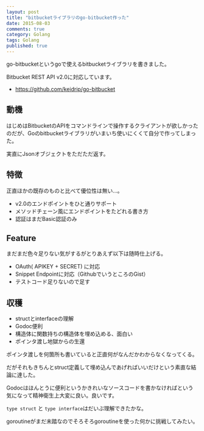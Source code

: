```yaml
---
layout: post
title: "bitbucketライブラリのgo-bitbucket作った"
date: 2015-08-03
comments: true
category: Golang
tags: Golang
published: true
---
```


go-bitbucketというgoで使えるbitbucketライブラリを書きました。

Bitbucket REST API v2.0に対応しています。

- <https://github.com/keidrip/go-bitbucket>

## 動機

はじめはBitbucketのAPIをコマンドラインで操作するクライアントが欲しかったのだが、Goのbitbucketライブラリがいまいち使いにくくて自分で作ってしまった。

実直にJsonオブジェクトをただただ返す。

## 特徴

正直ほかの既存のものと比べて優位性は無い…。

- v2.0のエンドポイントをひと通りサポート
- メソッドチェーン風にエンドポイントをたどれる書き方
- 認証はまだBasic認証のみ 
 

## Feature

まだまだ色々足りない気がするがとりあえず以下は随時仕上げる。

- OAuth( APIKEY + SECRET) に対応
- Snippet Endpointに対応（GithubでいうところのGist）
- テストコード足りないので足す

## 収穫

- structとinterfaceの理解
- Godoc便利
- 構造体に関数持ちの構造体を埋め込める、面白い
- ポインタ渡し地獄からの生還

ポインタ渡しを何箇所も書いていると正直何がなんだかわからなくなってくる。

だがそれもきちんとstruct定義して埋め込んであげればいいだけという素直な結論に達した。

Godocはほんとうに便利というかきれいなソースコードを書かなければという気になって精神衛生上大変に良い。良いです。

`type struct` と `type interface`はだいぶ理解できたかな。

goroutineがまだ未踏なのでそろそろgoroutineを使った何かに挑戦してみたい。


